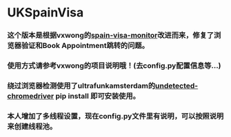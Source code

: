 # UKSpainVisa

### 这个版本是根据vxwong的[spain-visa-monitor](https://github.com/vxwong/spain-visa-monitor)改进而来，修复了浏览器验证和Book Appointment跳转的问题。

### 使用方式请参考vxwong的项目说明哦！(去config.py配置信息等...)

### 绕过浏览器检测使用了ultrafunkamsterdam的[undetected-chromedriver](https://github.com/ultrafunkamsterdam/undetected-chromedriver) pip install 即可安装使用。

### 本人增加了多线程设置，现在config.py文件里有说明，可以按照说明来创建线程池。
